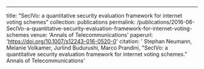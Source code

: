 ---
title: "SecIVo: a quantitative security evaluation framework for internet voting schemes"
collection: publications
permalink: /publications/2016-06-SecIVo-a-quantitative-security-evaluation-framework-for-internet-voting-schemes
venue: 'Annals of Telecommunications'
paperurl: 'https://doi.org/10.1007/s12243-016-0520-0'
citation: ' Stephan Neumann,  Melanie Volkamer,  Jurlind Budurushi,  Marco Prandini, &quot;SecIVo: a quantitative security evaluation framework for internet voting schemes.&quot; Annals of Telecommunications'